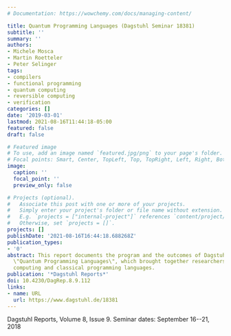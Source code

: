 ```yaml
---
# Documentation: https://wowchemy.com/docs/managing-content/

title: Quantum Programming Languages (Dagstuhl Seminar 18381)
subtitle: ''
summary: ''
authors:
- Michele Mosca
- Martin Roetteler
- Peter Selinger
tags:
- compilers
- functional programming
- quantum computing
- reversible computing
- verification
categories: []
date: '2019-03-01'
lastmod: 2021-08-16T11:44:18-05:00
featured: false
draft: false

# Featured image
# To use, add an image named `featured.jpg/png` to your page's folder.
# Focal points: Smart, Center, TopLeft, Top, TopRight, Left, Right, BottomLeft, Bottom, BottomRight.
image:
  caption: ''
  focal_point: ''
  preview_only: false

# Projects (optional).
#   Associate this post with one or more of your projects.
#   Simply enter your project's folder or file name without extension.
#   E.g. `projects = ["internal-project"]` references `content/project/deep-learning/index.md`.
#   Otherwise, set `projects = []`.
projects: []
publishDate: '2021-08-16T16:44:18.688268Z'
publication_types:
- '0'
abstract: This report documents the program and the outcomes of Dagstuhl Seminar 18381
  \"Quantum Programming Languages\", which brought together researchers from quantum
  computing and classical programming languages.
publication: '*Dagstuhl Reports*'
doi: 10.4230/DagRep.8.9.112
links:
- name: URL
  url: https://www.dagstuhl.de/18381
---
```

Dagstuhl Reports, Volume 8, Issue 9. Seminar dates: September 16--21, 2018